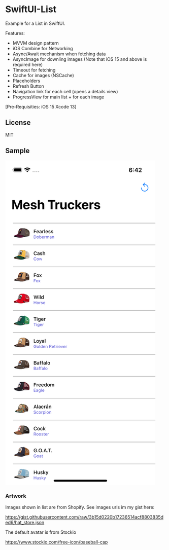 # SwiftUI-List
Example for a List in SwiftUI.

Features:

* MVVM design pattern
* iOS Combine for Networking
* Async/Await mechanism when fetching data
* AsyncImage for downling images (Note that iOS 15 and above is required here)
* Timeout for fetching
* Cache for images (NSCache)
* Placeholders
* Refresh Button
* Navigation link for each cell (opens a details view)
* ProgressView for main list + for each image

[Pre-Requisities: iOS 15 Xcode 13]

## License
MIT

## Sample
![Screenshot](List-Screenshot-iPhone13Pro.png)

### Artwork

Images shown in list are from Shopify. See images urls im my gist here:

https://gist.githubusercontent.com/raw/3b15d0220b17236514acf8803835ded6/hat_store.json

The default avatar is from Stockio

https://www.stockio.com/free-icon/baseball-cap
